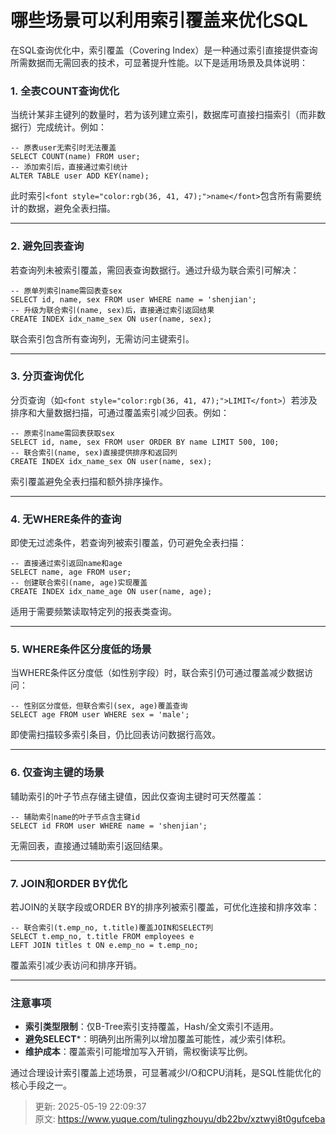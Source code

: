 # 哪些场景可以利用索引覆盖来优化SQL

<font style="color:rgb(36, 41, 47);">在SQL查询优化中，索引覆盖（Covering Index）是一种通过索引直接提供查询所需数据而无需回表的技术，可显著提升性能。以下是适用场景及具体说明：</font>

### <font style="color:rgb(36, 41, 47);">1.</font><font style="color:rgb(36, 41, 47);"> </font>**<font style="color:rgb(36, 41, 47);">全表COUNT查询优化</font>**
<font style="color:rgb(36, 41, 47);">当统计某非主键列的数量时，若为该列建立索引，数据库可直接扫描索引（而非数据行）完成统计。例如：</font>

```plsql
-- 原表user无索引时无法覆盖
SELECT COUNT(name) FROM user;  
-- 添加索引后，直接通过索引统计
ALTER TABLE user ADD KEY(name);
```

<font style="color:rgb(36, 41, 47);">此时索引</font>`<font style="color:rgb(36, 41, 47);">name</font>`<font style="color:rgb(36, 41, 47);">包含所有需要统计的数据，避免全表扫描</font><font style="color:rgb(36, 41, 47);">。</font>

---

### <font style="color:rgb(36, 41, 47);">2.</font><font style="color:rgb(36, 41, 47);"> </font>**<font style="color:rgb(36, 41, 47);">避免回表查询</font>**
<font style="color:rgb(36, 41, 47);">若查询列未被索引覆盖，需回表查询数据行。通过升级为联合索引可解决：</font>

```plsql
-- 原单列索引name需回表查sex
SELECT id, name, sex FROM user WHERE name = 'shenjian';  
-- 升级为联合索引(name, sex)后，直接通过索引返回结果
CREATE INDEX idx_name_sex ON user(name, sex);
```

<font style="color:rgb(36, 41, 47);">联合索引包含所有查询列，无需访问主键索引</font><font style="color:rgb(36, 41, 47);">。</font>

---

### <font style="color:rgb(36, 41, 47);">3.</font><font style="color:rgb(36, 41, 47);"> </font>**<font style="color:rgb(36, 41, 47);">分页查询优化</font>**
<font style="color:rgb(36, 41, 47);">分页查询（如</font>`<font style="color:rgb(36, 41, 47);">LIMIT</font>`<font style="color:rgb(36, 41, 47);">）若涉及排序和大量数据扫描，可通过覆盖索引减少回表。例如：</font>

```plsql
-- 原索引name需回表获取sex
SELECT id, name, sex FROM user ORDER BY name LIMIT 500, 100;  
-- 联合索引(name, sex)直接提供排序和返回列
CREATE INDEX idx_name_sex ON user(name, sex);
```

<font style="color:rgb(36, 41, 47);">索引覆盖避免全表扫描和额外排序操作</font><font style="color:rgb(36, 41, 47);">。</font>

---

### <font style="color:rgb(36, 41, 47);">4.</font><font style="color:rgb(36, 41, 47);"> </font>**<font style="color:rgb(36, 41, 47);">无WHERE条件的查询</font>**
<font style="color:rgb(36, 41, 47);">即使无过滤条件，若查询列被索引覆盖，仍可避免全表扫描：</font>

```plsql
-- 直接通过索引返回name和age
SELECT name, age FROM user;  
-- 创建联合索引(name, age)实现覆盖
CREATE INDEX idx_name_age ON user(name, age);
```

<font style="color:rgb(36, 41, 47);">适用于需要频繁读取特定列的报表类查询</font><font style="color:rgb(36, 41, 47);">。</font>

---

### <font style="color:rgb(36, 41, 47);">5.</font><font style="color:rgb(36, 41, 47);"> </font>**<font style="color:rgb(36, 41, 47);">WHERE条件区分度低的场景</font>**
<font style="color:rgb(36, 41, 47);">当WHERE条件区分度低（如性别字段）时，联合索引仍可通过覆盖减少数据访问：</font>

```plsql
-- 性别区分度低，但联合索引(sex, age)覆盖查询
SELECT age FROM user WHERE sex = 'male';
```

<font style="color:rgb(36, 41, 47);">即使需扫描较多索引条目，仍比回表访问数据行高效</font><font style="color:rgb(36, 41, 47);">。</font>

---

### <font style="color:rgb(36, 41, 47);">6.</font><font style="color:rgb(36, 41, 47);"> </font>**<font style="color:rgb(36, 41, 47);">仅查询主键的场景</font>**
<font style="color:rgb(36, 41, 47);">辅助索引的叶子节点存储主键值，因此仅查询主键时可天然覆盖：</font>

```plsql
-- 辅助索引name的叶子节点含主键id
SELECT id FROM user WHERE name = 'shenjian';
```

<font style="color:rgb(36, 41, 47);">无需回表，直接通过辅助索引返回结果</font><font style="color:rgb(36, 41, 47);">。</font>

---

### <font style="color:rgb(36, 41, 47);">7.</font><font style="color:rgb(36, 41, 47);"> </font>**<font style="color:rgb(36, 41, 47);">JOIN和ORDER BY优化</font>**
<font style="color:rgb(36, 41, 47);">若JOIN的关联字段或ORDER BY的排序列被索引覆盖，可优化连接和排序效率：</font>

```plsql
-- 联合索引(t.emp_no, t.title)覆盖JOIN和SELECT列
SELECT t.emp_no, t.title FROM employees e  
LEFT JOIN titles t ON e.emp_no = t.emp_no;
```

<font style="color:rgb(36, 41, 47);">覆盖索引减少表访问和排序开销</font><font style="color:rgb(36, 41, 47);">。</font>

---

### <font style="color:rgb(36, 41, 47);">注意事项</font>
+ **<font style="color:rgb(36, 41, 47);">索引类型限制</font>**<font style="color:rgb(36, 41, 47);">：仅B-Tree索引支持覆盖，Hash/全文索引不适用</font><font style="color:rgb(36, 41, 47);">。</font>
+ **<font style="color:rgb(36, 41, 47);">避免SELECT</font>**<font style="color:rgb(36, 41, 47);">*：明确列出所需列以增加覆盖可能性，减少索引体积</font><font style="color:rgb(36, 41, 47);">。</font>
+ **<font style="color:rgb(36, 41, 47);">维护成本</font>**<font style="color:rgb(36, 41, 47);">：覆盖索引可能增加写入开销，需权衡读写比例</font><font style="color:rgb(36, 41, 47);">。</font>

<font style="color:rgb(36, 41, 47);">通过合理设计索引覆盖上述场景，可显著减少I/O和CPU消耗，是SQL性能优化的核心手段之一。</font>



> 更新: 2025-05-19 22:09:37  
> 原文: <https://www.yuque.com/tulingzhouyu/db22bv/xztwyi8t0gufceba>